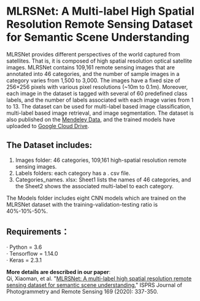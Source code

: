 # MLRSNet: A Multi-label High Spatial Resolution Remote Sensing Dataset for Semantic Scene Understanding 

MLRSNet provides different perspectives of the world captured from satellites. That is, it is composed of high spatial resolution optical satellite images. MLRSNet contains 109,161 remote sensing images that are annotated into 46 categories, and the number of sample images in a category varies from 1,500 to 3,000. The images have a fixed size of 256×256 pixels with various pixel resolutions (~10m to 0.1m). Moreover, each image in the dataset is tagged with several of 60 predefined class labels, and the number of labels associated with each image varies from 1 to 13. The dataset can be used for multi-label based image classification, multi-label based image retrieval, and image segmentation. The dataset is also published on the [Mendeley Data](https://data.mendeley.com/datasets/7j9bv9vwsx/3), and the trained models have uploaded to [Google Cloud Drive](https://drive.google.com/drive/folders/1c1YJvOadeyHjpNOD60U2i61OKxOoeEU7?usp=sharing).

## The Dataset includes:
1.	Images folder: 46 categories, 109,161 high-spatial resolution remote sensing images.
2.	Labels folders: each category has a . csv file.
3.	Categories_names. xlsx: Sheet1 lists the names of 46 categories, and the Sheet2 shows the associated multi-label to each category.

The Models folder includes eight CNN models which are trained on the MLRSNet dataset with the training-validation-testing ratio is 40%-10%-50%. 

## Requirements：
· Python = 3.6  
· Tensorflow = 1.14.0  
· Keras = 2.3.1  

**More details are described in our paper**:  
Qi, Xiaoman, et al. "[MLRSNet: A multi-label high spatial resolution remote sensing dataset for semantic scene understanding.](https://www.sciencedirect.com/science/article/abs/pii/S0924271620302677)" ISPRS Journal of Photogrammetry and Remote Sensing 169 (2020): 337-350.
